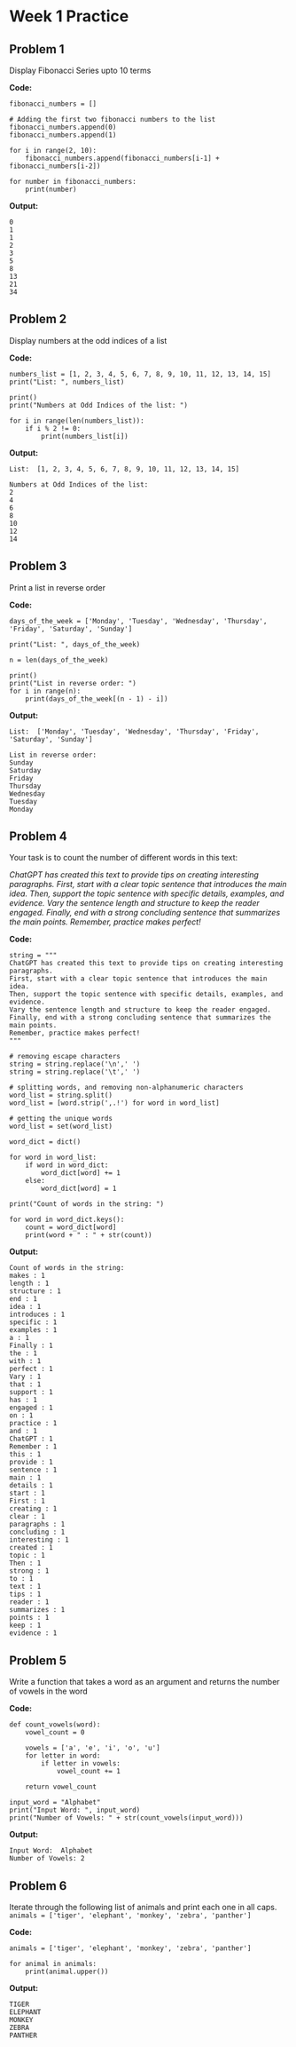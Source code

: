 # Week 1 Practice

## Problem 1
Display Fibonacci Series upto 10 terms

__Code:__

```
fibonacci_numbers = []

# Adding the first two fibonacci numbers to the list
fibonacci_numbers.append(0)
fibonacci_numbers.append(1)

for i in range(2, 10):
    fibonacci_numbers.append(fibonacci_numbers[i-1] + fibonacci_numbers[i-2])

for number in fibonacci_numbers:
    print(number)
```

__Output:__

```
0
1
1
2
3
5
8
13
21
34
```

## Problem 2

Display numbers at the odd indices of a list

__Code:__

```
numbers_list = [1, 2, 3, 4, 5, 6, 7, 8, 9, 10, 11, 12, 13, 14, 15]
print("List: ", numbers_list)

print()
print("Numbers at Odd Indices of the list: ")

for i in range(len(numbers_list)):
    if i % 2 != 0:
        print(numbers_list[i])
```

__Output:__

```
List:  [1, 2, 3, 4, 5, 6, 7, 8, 9, 10, 11, 12, 13, 14, 15]

Numbers at Odd Indices of the list: 
2
4
6
8
10
12
14
```

## Problem 3

Print a list in reverse order

__Code:__

```
days_of_the_week = ['Monday', 'Tuesday', 'Wednesday', 'Thursday', 'Friday', 'Saturday', 'Sunday']

print("List: ", days_of_the_week)

n = len(days_of_the_week)

print()
print("List in reverse order: ")
for i in range(n):
    print(days_of_the_week[(n - 1) - i])
```

__Output:__

```
List:  ['Monday', 'Tuesday', 'Wednesday', 'Thursday', 'Friday', 'Saturday', 'Sunday']

List in reverse order: 
Sunday
Saturday
Friday
Thursday
Wednesday
Tuesday
Monday
```

## Problem 4

Your task is to count the number of different words in this text:

_ChatGPT has created this text to provide tips on creating interesting paragraphs. 
First, start with a clear topic sentence that introduces the main idea. 
Then, support the topic sentence with specific details, examples, and evidence.
Vary the sentence length and structure to keep the reader engaged.
Finally, end with a strong concluding sentence that summarizes the main points.
Remember, practice makes perfect!_

__Code:__

```
string = """
ChatGPT has created this text to provide tips on creating interesting paragraphs. 
First, start with a clear topic sentence that introduces the main idea. 
Then, support the topic sentence with specific details, examples, and evidence.
Vary the sentence length and structure to keep the reader engaged.
Finally, end with a strong concluding sentence that summarizes the main points.
Remember, practice makes perfect!
"""

# removing escape characters
string = string.replace('\n',' ')
string = string.replace('\t',' ')

# splitting words, and removing non-alphanumeric characters
word_list = string.split()
word_list = [word.strip(',.!') for word in word_list]

# getting the unique words
word_list = set(word_list)

word_dict = dict()

for word in word_list:
    if word in word_dict:
        word_dict[word] += 1
    else:
        word_dict[word] = 1

print("Count of words in the string: ")

for word in word_dict.keys():
    count = word_dict[word]
    print(word + " : " + str(count))
```

__Output:__

```
Count of words in the string: 
makes : 1
length : 1
structure : 1
end : 1
idea : 1
introduces : 1
specific : 1
examples : 1
a : 1
Finally : 1
the : 1
with : 1
perfect : 1
Vary : 1
that : 1
support : 1
has : 1
engaged : 1
on : 1
practice : 1
and : 1
ChatGPT : 1
Remember : 1
this : 1
provide : 1
sentence : 1
main : 1
details : 1
start : 1
First : 1
creating : 1
clear : 1
paragraphs : 1
concluding : 1
interesting : 1
created : 1
topic : 1
Then : 1
strong : 1
to : 1
text : 1
tips : 1
reader : 1
summarizes : 1
points : 1
keep : 1
evidence : 1
```

## Problem 5

Write a function that takes a word as an argument and returns the number of vowels in the word

__Code:__

```
def count_vowels(word):
    vowel_count = 0

    vowels = ['a', 'e', 'i', 'o', 'u']
    for letter in word:
        if letter in vowels:
            vowel_count += 1
    
    return vowel_count

input_word = "Alphabet"
print("Input Word: ", input_word)
print("Number of Vowels: " + str(count_vowels(input_word)))
```

__Output:__

```
Input Word:  Alphabet
Number of Vowels: 2
```

## Problem 6

Iterate through the following list of animals and print each one in all caps.
`animals = ['tiger', 'elephant', 'monkey', 'zebra', 'panther']`

__Code:__

```
animals = ['tiger', 'elephant', 'monkey', 'zebra', 'panther']

for animal in animals:
    print(animal.upper())
```

__Output:__

```
TIGER
ELEPHANT
MONKEY
ZEBRA
PANTHER
```

